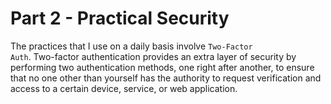 # Part 2 - Practical Security
The practices that I use on a daily basis involve <code>Two-Factor Auth</code>. Two-factor authentication provides an extra layer of security by performing two authentication methods, one right after another, to ensure that no one other than yourself has the authority to request verification and access to a certain device, service, or web application.

<!-- Write more in-depth -->